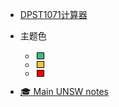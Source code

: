 
* [DPST1071计算器](/DPST1071/markCalculator)
* 主题色

  <!--div>* <div class="cldiv clyellow" onclick="yellow()"><span class="clbox"></span><!--a  onclick="yellow()">yellow</a></div-->
  * <div class="cldiv"><span class="clbox" style="background-color: #42b983;" onclick="_42b983()"></span></div>
  * <div class="cldiv"><span class="clbox" style="background-color: #F7C242;" onclick="_F7C242()"></span></div>
  * <div class="cldiv"><span class="clbox" style="background-color: red;" onclick="red()"></span></div>

* [🎓 Main UNSW notes](https://unsw.docs.bigtomcat.com/)


 



<style>

 .cldiv{
    display:flex;align-items: center;
 }
 .clbox{
    border: .1em solid #000;box-sizing: border-box;margin: .1em .2em 0;width: .8em;height: .8em;line-height: .8em;cursor: pointer;
 }

 .clyellow .clbox {
    background-color: rgba(255, 255, 0, 1);
 }
 .clyellow a:hover {
    color: rgba(255, 255, 0, 1);
 }
 


</style>
